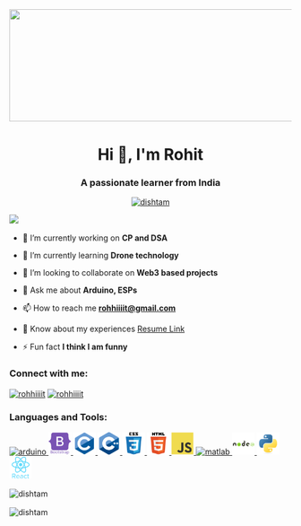 <img src="https://cdn.wallpapersafari.com/52/3/3fEwap.png" height="200" width="1930"/>
<h1 align="center">Hi 👋, I'm Rohit</h1>
<h3 align="center">A passionate learner from India</h3>

<p align="center"> <a href="https://github.com/ryo-ma/github-profile-trophy" padding="5"><img src="https://github-profile-trophy.vercel.app/?username=dishtam" alt="dishtam" /></a> </p>
<img src="https://cdn.dribbble.com/users/926537/screenshots/4502924/python-2.gif" width="400" alight="right" />
  
- 🔭 I’m currently working on **CP and DSA**

- 🌱 I’m currently learning **Drone technology**

- 👯 I’m looking to collaborate on **Web3 based projects**

- 💬 Ask me about **Arduino, ESPs**

- 📫 How to reach me **rohhiiiit@gmail.com**

- 📄 Know about my experiences [Resume Link](https://drive.google.com/file/d/1MQgI0okOeg99aOdW2cAKDQB-PhzbEs8f/view?usp=share_link)

- ⚡ Fun fact **I think I am funny**

<h3 align="left">Connect with me:</h3>
<p align="left">
<a href="https://codeforces.com/profile/rohhiiiit" target="blank"><img align="center" src="https://raw.githubusercontent.com/rahuldkjain/github-profile-readme-generator/master/src/images/icons/Social/codeforces.svg" alt="rohhiiiit" height="30" width="40" /></a>
<a href="https://auth.geeksforgeeks.org/user/rohhiiiit" target="blank"><img align="center" src="https://raw.githubusercontent.com/rahuldkjain/github-profile-readme-generator/master/src/images/icons/Social/geeks-for-geeks.svg" alt="rohhiiiit" height="30" width="40" /></a>
</p>

<h3 align="left">Languages and Tools:</h3>
<p align="left"> <a href="https://www.arduino.cc/" target="_blank" rel="noreferrer"> <img src="https://cdn.worldvectorlogo.com/logos/arduino-1.svg" alt="arduino" width="40" height="40"/> </a> <a href="https://getbootstrap.com" target="_blank" rel="noreferrer"> <img src="https://raw.githubusercontent.com/devicons/devicon/master/icons/bootstrap/bootstrap-plain-wordmark.svg" alt="bootstrap" width="40" height="40"/> </a> <a href="https://www.cprogramming.com/" target="_blank" rel="noreferrer"> <img src="https://raw.githubusercontent.com/devicons/devicon/master/icons/c/c-original.svg" alt="c" width="40" height="40"/> </a> <a href="https://www.w3schools.com/cpp/" target="_blank" rel="noreferrer"> <img src="https://raw.githubusercontent.com/devicons/devicon/master/icons/cplusplus/cplusplus-original.svg" alt="cplusplus" width="40" height="40"/> </a> <a href="https://www.w3schools.com/css/" target="_blank" rel="noreferrer"> <img src="https://raw.githubusercontent.com/devicons/devicon/master/icons/css3/css3-original-wordmark.svg" alt="css3" width="40" height="40"/> </a> <a href="https://www.w3.org/html/" target="_blank" rel="noreferrer"> <img src="https://raw.githubusercontent.com/devicons/devicon/master/icons/html5/html5-original-wordmark.svg" alt="html5" width="40" height="40"/> </a> <a href="https://developer.mozilla.org/en-US/docs/Web/JavaScript" target="_blank" rel="noreferrer"> <img src="https://raw.githubusercontent.com/devicons/devicon/master/icons/javascript/javascript-original.svg" alt="javascript" width="40" height="40"/> </a> <a href="https://www.mathworks.com/" target="_blank" rel="noreferrer"> <img src="https://upload.wikimedia.org/wikipedia/commons/2/21/Matlab_Logo.png" alt="matlab" width="40" height="40"/> </a> <a href="https://nodejs.org" target="_blank" rel="noreferrer"> <img src="https://raw.githubusercontent.com/devicons/devicon/master/icons/nodejs/nodejs-original-wordmark.svg" alt="nodejs" width="40" height="40"/> </a> <a href="https://www.python.org" target="_blank" rel="noreferrer"> <img src="https://raw.githubusercontent.com/devicons/devicon/master/icons/python/python-original.svg" alt="python" width="40" height="40"/> </a> <a href="https://reactjs.org/" target="_blank" rel="noreferrer"> <img src="https://raw.githubusercontent.com/devicons/devicon/master/icons/react/react-original-wordmark.svg" alt="react" width="40" height="40"/> </a> </p>

<p><img align="center" src="https://github-readme-stats.vercel.app/api/top-langs?username=dishtam&show_icons=true&locale=en&layout=compact" alt="dishtam" /></p>

<p><img align="center" src="https://github-readme-streak-stats.herokuapp.com/?user=dishtam&" alt="dishtam" /></p>
